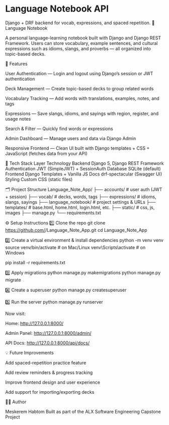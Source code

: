 ﻿# Language Notebook API
Django + DRF backend for vocab, expressions, and spaced repetition.
📝 Language Notebook

A personal language-learning notebook built with Django and Django REST Framework.
Users can store vocabulary, example sentences, and cultural expressions such as idioms, slangs, and proverbs — all organized into topic-based decks.

🚀 Features

User Authentication — Login and logout using Django’s session or JWT authentication

Deck Management — Create topic-based decks to group related words

Vocabulary Tracking — Add words with translations, examples, notes, and tags

Expressions — Save slangs, idioms, and sayings with region, register, and usage notes

Search & Filter — Quickly find words or expressions

Admin Dashboard — Manage users and data via Django Admin

Responsive Frontend — Clean UI built with Django templates + CSS + JavaScript (fetches data from your API)

🧠 Tech Stack
Layer	Technology
Backend	Django 5, Django REST Framework
Authentication	JWT (SimpleJWT) + SessionAuth
Database	SQLite (default)
Frontend	Django Templates + Vanilla JS
Docs	drf-spectacular (Swagger UI)
Styling	Custom CSS (static files)

🗂 Project Structure
Language_Note_App/
├── accounts/           # user auth (JWT + session)
├── vocab/              # decks, words, tags
├── expressions/        # idioms, slangs, sayings
├── language_notebook/  # project settings & URLs
├── templates/          # base.html, home.html, login.html, etc.
├── static/             # css, js, images
├── manage.py
└── requirements.txt


⚙️ Setup Instructions
1️⃣ Clone the repo
git clone https://github.com/<your-username>/Language_Note_App.git
cd Language_Note_App

2️⃣ Create a virtual environment & install dependencies
python -m venv venv
source venv/bin/activate       # on Mac/Linux
venv\Scripts\activate          # on Windows

pip install -r requirements.txt

3️⃣ Apply migrations
python manage.py makemigrations
python manage.py migrate

4️⃣ Create a superuser
python manage.py createsuperuser

5️⃣ Run the server
python manage.py runserver


Now visit:

Home: http://127.0.0.1:8000/

Admin Panel: http://127.0.0.1:8000/admin/

API Docs: http://127.0.0.1:8000/api/docs/

💡 Future Improvements

Add spaced-repetition practice feature

Add review reminders & progress tracking

Improve frontend design and user experience

Add support for importing/exporting decks

🧑‍💻 Author

Meskerem Habtom
Built as part of the ALX Software Engineering Capstone Project
